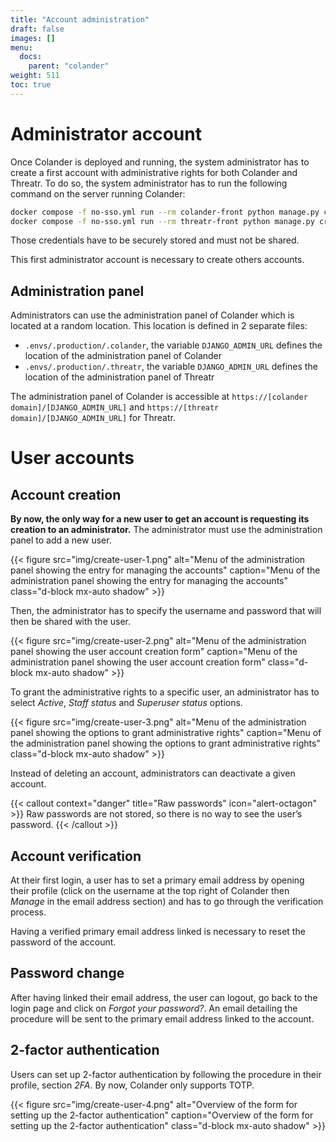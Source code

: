 ```yaml
---
title: "Account administration"
draft: false
images: []
menu:
  docs:
    parent: "colander"
weight: 511
toc: true
---
```


# Administrator account
Once Colander is deployed and running, the system administrator has to create a first account with administrative rights for both Colander and Threatr. To do so, the system administrator has to run the following command on the server running Colander:

```bash {title="Create admin accounts"}
docker compose -f no-sso.yml run --rm colander-front python manage.py createsuperuser
docker compose -f no-sso.yml run --rm threatr-front python manage.py createsuperuser
```

Those credentials have to be securely stored and must not be shared.

This first administrator account is necessary to create others accounts. 

## Administration panel
Administrators can use the administration panel of Colander which is located at a random location. This location is defined in 2 separate files:

* `.envs/.production/.colander`, the variable `DJANGO_ADMIN_URL` defines the location of the administration panel of Colander
* `.envs/.production/.threatr`, the variable `DJANGO_ADMIN_URL` defines the location of the administration panel of Threatr

The administration panel of Colander is accessible at `https://[colander domain]/[DJANGO_ADMIN_URL]` and `https://[threatr domain]/[DJANGO_ADMIN_URL]` for Threatr.

# User accounts
## Account creation
**By now, the only way for a new user to get an account is requesting its creation to an administrator.** The administrator must use the administration panel to add a new user.

{{< figure src="img/create-user-1.png" alt="Menu of the administration panel showing the entry for managing the accounts" caption="Menu of the administration panel showing the entry for managing the accounts" class="d-block mx-auto shadow" >}}

Then, the administrator has to specify the username and password that will then be shared with the user.

{{< figure src="img/create-user-2.png" alt="Menu of the administration panel showing the user account creation form" caption="Menu of the administration panel showing the user account creation form" class="d-block mx-auto shadow" >}}

To grant the administrative rights to a specific user, an administrator has to select *Active*, *Staff status* and *Superuser status* options.

{{< figure src="img/create-user-3.png" alt="Menu of the administration panel showing the options to grant administrative rights" caption="Menu of the administration panel showing the options to grant administrative rights" class="d-block mx-auto shadow" >}}

Instead of deleting an account, administrators can deactivate a given account.

{{< callout context="danger" title="Raw passwords" icon="alert-octagon" >}}
Raw passwords are not stored, so there is no way to see the user’s password.
{{< /callout >}}


## Account verification
At their first login, a user has to set a primary email address by opening their profile (click on the username at the top right of Colander then *Manage* in the email address section) and has to go through the verification process. 

Having a verified primary email address linked is necessary to reset the password of the account.

## Password change
After having linked their email address, the user can logout, go back to the login page and click on *Forgot your password?*. An email detailing the procedure will be sent to the primary email address linked to the account.

## 2-factor authentication
Users can set up 2-factor authentication by following the procedure in their profile, section *2FA*. By now, Colander only supports TOTP.

{{< figure src="img/create-user-4.png" alt="Overview of the form for setting up the 2-factor authentication" caption="Overview of the form for setting up the 2-factor authentication" class="d-block mx-auto shadow" >}}